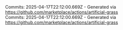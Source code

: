 Commits: 2025-04-17T22:12:00.669Z - Generated via https://github.com/marketplace/actions/artificial-grass
<br>
Commits: 2025-04-17T22:12:00.669Z - Generated via https://github.com/marketplace/actions/artificial-grass
<br>

